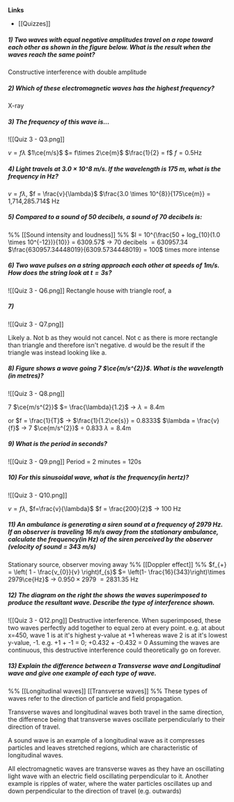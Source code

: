 **Links**
- [[Quizzes]] 

##### 1) Two waves with equal negative amplitudes travel on a rope toward each other as shown in the figure below. What is the result when the waves reach the same point?
Constructive interference with double amplitude

##### 2) Which of these electromagnetic waves has the highest frequency?
X-ray

##### 3) The frequency of this wave is...
![[Quiz 3 - Q3.png]]

$v = f \lambda$
$1\ce{m/s}$ $= f\times 2\ce{m}$
$\frac{1}{2} = f$
$f = 0.5$Hz

##### 4) Light travels at 3.0 × 10^8 m/s. If the wavelength is 175 m, what is the frequency in Hz?
$v = f\lambda$, $f = \frac{v}{\lambda}$
$\frac{3.0 \times 10^{8}}{175\ce{m}} = 1,714,285.714$ Hz

##### 5) Compared to a sound of 50 decibels, a sound of 70 decibels is:
%% [[Sound intensity and loudness]]  %%
$I = 10^{\frac{50 + log_{10}(1.0 \times 10^{-12})}{10}} = 6309.57$
-> $70$ decibels $=630957.34$
$\frac{630957.34448019}{6309.5734448019} = 100$ times more intense

##### 6) Two wave pulses on a string approach each other at speeds of 1m/s. How does the string look at $t=3$s?
![[Quiz 3 - Q6.png]]
Rectangle house with triangle roof, a

##### 7)
![[Quiz 3 - Q7.png]]

Likely a.
Not b as they would not cancel.
Not c as there is more rectangle than triangle and therefore isn't negative.
d would be the result if the triangle was instead looking like a.

##### 8) Figure shows a wave going 7 $\ce{m/s^{2}}$. What is the wavelength (in metres)?
![[Quiz 3 - Q8.png]]

$7$ $\ce{m/s^{2}}$ $= \frac{\lambda}{1.2}$
-> $\lambda = 8.4$m

or
$f = \frac{1}{T}$
-> $\frac{1}{1.2\ce{s}} = 0.8333$
$\lambda = \frac{v}{f}$
-> $7$ $\ce{m/s^{2}}$ $\div$ $0.833$
$\lambda = 8.4$m

##### 9) What is the period in seconds?
![[Quiz 3 - Q9.png]]
Period = 2 minutes = 120s

##### 10) For this sinusoidal wave, what is the frequency(in hertz)?
![[Quiz 3 - Q10.png]]

$v=f\lambda$, $f=\frac{v}{\lambda}$
$f = \frac{200}{2}$
-> $100$ Hz

##### 11) An ambulance is generating a siren sound at a frequency of 2979 Hz. If an observer is traveling 16 m/s away from the stationary ambulance, calculate the frequency(in Hz) of the siren perceived by the observer (velocity of sound = 343 m/s)
Stationary source, observer moving away
%% [[Doppler effect]] %%
$f_{+} = \left( 1 - \frac{v_{0}}{v} \right)f_{s}$
$= \left(1- \frac{16}{343}\right)\times 2979\ce{Hz}$
-> $0.950 \times 2979$
$= 2831.35$ Hz

##### 12) The diagram on the right the shows the waves superimposed to produce the resultant wave. Describe the type of interference shown.
![[Quiz 3 - Q12.png]]
Destructive interference. When superimposed, these two waves perfectly add together to equal zero at every point. e.g. at about x=450, wave 1 is at it's highest y-value at +1 whereas wave 2 is at it's lowest y-value, -1.
e.g. +1 + -1 = 0; +0.432 + -0.432 = 0
Assuming the waves are continuous, this destructive interference could theoretically go on forever. 

##### 13) Explain the difference between a **_Transverse wave and Longitudinal wave_** and give one example of each type of wave.
%%
[[Longitudinal waves]] 
[[Transverse waves]] 
%%
These types of waves refer to the direction of particle and field propagation. 

Transverse waves and longitudinal waves both travel in the same direction, the difference being that transverse waves oscillate perpendicularly to their direction of travel.

A sound wave is an example of a longitudinal wave as it compresses particles and leaves stretched regions, which are characteristic of longitudinal waves.

All electromagnetic waves are transverse waves as they have an oscillating light wave with an electric field oscillating perpendicular to it. Another example is ripples of water, where the water particles oscillates up and down perpendicular to the direction of travel (e.g. outwards)

